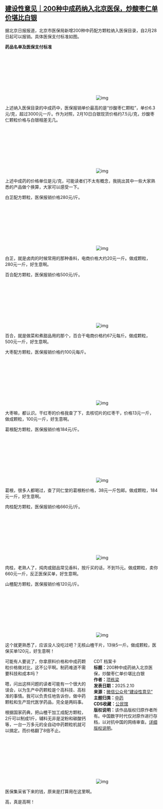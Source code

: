 <!--1739206086000-->
[建设性意见｜200种中成药纳入北京医保，炒酸枣仁单价堪比白银](https://chinadigitaltimes.net/chinese/715742.html)
------

<p>据北京日报报道，北京市医保局新增200种中药配方颗粒纳入医保目录，自2月28日起可以报销。具体医保支付标准如图。</p><p><strong>药品名单及医保支付标准</strong></p><p><img decoding="async" src="data:image/svg+xml,%3Csvg%20xmlns='http://www.w3.org/2000/svg'%20viewBox='0%200%200%200'%3E%3C/svg%3E" alt="img" data-lazy-src="https://chinadigitaltimes.net/chinese/files/2025/02/post-715742-67aa295857d42.png"><noscript><img decoding="async" src="https://chinadigitaltimes.net/chinese/files/2025/02/post-715742-67aa295857d42.png" alt="img"></noscript></p><p>上述纳入医保目录的中成药中，医保报销单价最高的是“炒酸枣仁颗粒”，单价6.3元/克，超过3000元一斤。作为对照，2月10日白银现货价格约7.5元/克，炒酸枣仁颗粒价格与白银相差无几。</p><p><img decoding="async" src="data:image/svg+xml,%3Csvg%20xmlns='http://www.w3.org/2000/svg'%20viewBox='0%200%200%200'%3E%3C/svg%3E" alt="img" data-lazy-src="https://chinadigitaltimes.net/chinese/files/2025/02/post-715742-67aa295a032ae."><noscript><img decoding="async" src="https://chinadigitaltimes.net/chinese/files/2025/02/post-715742-67aa295a032ae." alt="img"></noscript></p><p>上述中成药的价格单位是元/克，可能读者们不太有概念，我挑出其中一些大家熟悉的产品做个换算，大家可以感受一下。</p><p>白芷配方颗粒，医保报销价格280元/斤。</p><p><img decoding="async" src="data:image/svg+xml,%3Csvg%20xmlns='http://www.w3.org/2000/svg'%20viewBox='0%200%200%200'%3E%3C/svg%3E" alt="img" data-lazy-src="https://chinadigitaltimes.net/chinese/files/2025/02/post-715742-67aa295b5bb07."><noscript><img decoding="async" src="https://chinadigitaltimes.net/chinese/files/2025/02/post-715742-67aa295b5bb07." alt="img"></noscript></p><p>白芷，就是卤肉的时候常用的那种香料，电商价格大约20元一斤。做成颗粒，280元一斤，好生意啊。</p><p>百合配方颗粒，医保报销价格500元/斤。</p><p><img decoding="async" src="data:image/svg+xml,%3Csvg%20xmlns='http://www.w3.org/2000/svg'%20viewBox='0%200%200%200'%3E%3C/svg%3E" alt="img" data-lazy-src="https://chinadigitaltimes.net/chinese/files/2025/02/post-715742-67aa295cae418."><noscript><img decoding="async" src="https://chinadigitaltimes.net/chinese/files/2025/02/post-715742-67aa295cae418." alt="img"></noscript></p><p>百合，就是做菜和煮甜品用的那个，百合干电商价格约67元每斤。做成颗粒，500元一斤，好生意啊。</p><p>大枣配方颗粒，医保报销价格约100元每斤。</p><p><img decoding="async" src="data:image/svg+xml,%3Csvg%20xmlns='http://www.w3.org/2000/svg'%20viewBox='0%200%200%200'%3E%3C/svg%3E" alt="img" data-lazy-src="https://chinadigitaltimes.net/chinese/files/2025/02/post-715742-67aa295e5b7f2."><noscript><img decoding="async" src="https://chinadigitaltimes.net/chinese/files/2025/02/post-715742-67aa295e5b7f2." alt="img"></noscript></p><p>大枣嘛，都认识。干红枣的价格我查了下，去核切片的红枣干，价格13元一斤，做成颗粒，100元一斤，好生意啊。</p><p>葛根配方颗粒，医保报销价格184元/斤。</p><p><img decoding="async" src="data:image/svg+xml,%3Csvg%20xmlns='http://www.w3.org/2000/svg'%20viewBox='0%200%200%200'%3E%3C/svg%3E" alt="img" data-lazy-src="https://chinadigitaltimes.net/chinese/files/2025/02/post-715742-67aa296005bfb."><noscript><img decoding="async" src="https://chinadigitaltimes.net/chinese/files/2025/02/post-715742-67aa296005bfb." alt="img"></noscript></p><p>葛根，很多人都喝过，查了同仁堂的葛根粉价格，38元一斤包邮。做成颗粒，184元一斤，好生意啊。</p><p>肉桂配方颗粒，医保报销价格660元/斤。</p><p><img decoding="async" src="data:image/svg+xml,%3Csvg%20xmlns='http://www.w3.org/2000/svg'%20viewBox='0%200%200%200'%3E%3C/svg%3E" alt="img" data-lazy-src="https://chinadigitaltimes.net/chinese/files/2025/02/post-715742-67aa2961aaaf8."><noscript><img decoding="async" src="https://chinadigitaltimes.net/chinese/files/2025/02/post-715742-67aa2961aaaf8." alt="img"></noscript></p><p>肉桂，老熟人了，炖肉或甜品常见香料，按斤买的话，不到15元。做成颗粒，卖你660元一斤，反正医保买单，好生意啊。</p><p>山楂配方颗粒，医保报销价格120元/斤。</p><p><img decoding="async" src="data:image/svg+xml,%3Csvg%20xmlns='http://www.w3.org/2000/svg'%20viewBox='0%200%200%200'%3E%3C/svg%3E" alt="img" data-lazy-src="https://chinadigitaltimes.net/chinese/files/2025/02/post-715742-67aa296308a23."><noscript><img decoding="async" src="https://chinadigitaltimes.net/chinese/files/2025/02/post-715742-67aa296308a23." alt="img"></noscript></p><p>这个就更熟悉了，应该没人没吃过吧？无核山楂干片，13块5一斤。做成颗粒，医保买单120元，好生意啊！</p><div style="width:42%;float:right;padding-left:20px;"><div class="su-spoiler su-spoiler-style-fancy su-spoiler-icon-chevron-circle" data-scroll-offset="0" data-anchor-in-url="no"><div class="su-spoiler-title" tabindex="0" role="button"><span class="su-spoiler-icon"></span>CDT 档案卡</div><div class="su-spoiler-content su-u-clearfix su-u-trim"><strong>标题：</strong>200种中成药纳入北京医保，炒酸枣仁单价堪比白银<br><strong>作者：</strong><a href="https://chinadigitaltimes.net/space/建设性意见" target="_blank">项栋梁</a><br><strong>发表日期：</strong>2025.2.10<br><strong>来源：</strong><a href="https://web.archive.org/web/https://mp.weixin.qq.com/s/6zcfZZiOQpgSV50MpM3WAA" target="_blank">微信公众号“建设性意见”</a><br><strong>主题归类：</strong><a href="https://chinadigitaltimes.net/space/中药" target="_blank">中药</a><br><strong>CDS收藏：</strong><a href="https://chinadigitaltimes.net/space/%E5%85%AC%E6%B0%91%E9%A6%86" target="_blank" rel="noopener">公民馆</a><br><strong>版权说明：</strong>该作品版权归原作者所有。中国数字时代仅对原作进行存档，以对抗中国的网络审查。<a href="https://chinadigitaltimes.net/chinese/copyright">详细版权说明</a>。</div></div></div><p>可能有人要说了，你拿原料价格和中成药颗粒价格做对比，这不公平啊。制药难道不需要科技和成本吗？</p><p>嗯，问出这样问题的读者可能有一个很大的误会，以为生产中药颗粒是个高科技、高标准的事情。我可以负责任地告诉你，做中药颗粒和生产现代医学药品，完全是两码事。</p><p>根据国家药典，把山楂干加工成配方颗粒，2斤可以制成1斤，辅料无非是淀粉和碳酸钙等，一台一万多元的全自动中药颗粒机就可以搞定。而价格翻了8倍不止。</p><p><img decoding="async" src="data:image/svg+xml,%3Csvg%20xmlns='http://www.w3.org/2000/svg'%20viewBox='0%200%200%200'%3E%3C/svg%3E" alt="img" data-lazy-src="https://chinadigitaltimes.net/chinese/files/2025/02/post-715742-67aa2964b2491."><noscript><img decoding="async" src="https://chinadigitaltimes.net/chinese/files/2025/02/post-715742-67aa2964b2491." alt="img"></noscript></p><p>医保集采省下来的钱，原来是打算用在这里啊。</p><p>高，真是高啊！</p><div class="addtoany_share_save_container addtoany_content addtoany_content_bottom"><div class="a2a_kit a2a_kit_size_32 addtoany_list" data-a2a-url="https://chinadigitaltimes.net/chinese/715742.html" data-a2a-title="建设性意见｜200种中成药纳入北京医保，炒酸枣仁单价堪比白银"><a class="a2a_button_facebook" href="https://www.addtoany.com/add_to/facebook?linkurl=https%3A%2F%2Fchinadigitaltimes.net%2Fchinese%2F715742.html&amp;linkname=%E5%BB%BA%E8%AE%BE%E6%80%A7%E6%84%8F%E8%A7%81%EF%BD%9C200%E7%A7%8D%E4%B8%AD%E6%88%90%E8%8D%AF%E7%BA%B3%E5%85%A5%E5%8C%97%E4%BA%AC%E5%8C%BB%E4%BF%9D%EF%BC%8C%E7%82%92%E9%85%B8%E6%9E%A3%E4%BB%81%E5%8D%95%E4%BB%B7%E5%A0%AA%E6%AF%94%E7%99%BD%E9%93%B6" title="Facebook" rel="nofollow noopener" target="_blank"></a><a class="a2a_button_twitter" href="https://www.addtoany.com/add_to/twitter?linkurl=https%3A%2F%2Fchinadigitaltimes.net%2Fchinese%2F715742.html&amp;linkname=%E5%BB%BA%E8%AE%BE%E6%80%A7%E6%84%8F%E8%A7%81%EF%BD%9C200%E7%A7%8D%E4%B8%AD%E6%88%90%E8%8D%AF%E7%BA%B3%E5%85%A5%E5%8C%97%E4%BA%AC%E5%8C%BB%E4%BF%9D%EF%BC%8C%E7%82%92%E9%85%B8%E6%9E%A3%E4%BB%81%E5%8D%95%E4%BB%B7%E5%A0%AA%E6%AF%94%E7%99%BD%E9%93%B6" title="Twitter" rel="nofollow noopener" target="_blank"></a><a class="a2a_button_telegram" href="https://www.addtoany.com/add_to/telegram?linkurl=https%3A%2F%2Fchinadigitaltimes.net%2Fchinese%2F715742.html&amp;linkname=%E5%BB%BA%E8%AE%BE%E6%80%A7%E6%84%8F%E8%A7%81%EF%BD%9C200%E7%A7%8D%E4%B8%AD%E6%88%90%E8%8D%AF%E7%BA%B3%E5%85%A5%E5%8C%97%E4%BA%AC%E5%8C%BB%E4%BF%9D%EF%BC%8C%E7%82%92%E9%85%B8%E6%9E%A3%E4%BB%81%E5%8D%95%E4%BB%B7%E5%A0%AA%E6%AF%94%E7%99%BD%E9%93%B6" title="Telegram" rel="nofollow noopener" target="_blank"></a><a class="a2a_button_reddit" href="https://www.addtoany.com/add_to/reddit?linkurl=https%3A%2F%2Fchinadigitaltimes.net%2Fchinese%2F715742.html&amp;linkname=%E5%BB%BA%E8%AE%BE%E6%80%A7%E6%84%8F%E8%A7%81%EF%BD%9C200%E7%A7%8D%E4%B8%AD%E6%88%90%E8%8D%AF%E7%BA%B3%E5%85%A5%E5%8C%97%E4%BA%AC%E5%8C%BB%E4%BF%9D%EF%BC%8C%E7%82%92%E9%85%B8%E6%9E%A3%E4%BB%81%E5%8D%95%E4%BB%B7%E5%A0%AA%E6%AF%94%E7%99%BD%E9%93%B6" title="Reddit" rel="nofollow noopener" target="_blank"></a><a class="a2a_button_whatsapp" href="https://www.addtoany.com/add_to/whatsapp?linkurl=https%3A%2F%2Fchinadigitaltimes.net%2Fchinese%2F715742.html&amp;linkname=%E5%BB%BA%E8%AE%BE%E6%80%A7%E6%84%8F%E8%A7%81%EF%BD%9C200%E7%A7%8D%E4%B8%AD%E6%88%90%E8%8D%AF%E7%BA%B3%E5%85%A5%E5%8C%97%E4%BA%AC%E5%8C%BB%E4%BF%9D%EF%BC%8C%E7%82%92%E9%85%B8%E6%9E%A3%E4%BB%81%E5%8D%95%E4%BB%B7%E5%A0%AA%E6%AF%94%E7%99%BD%E9%93%B6" title="WhatsApp" rel="nofollow noopener" target="_blank"></a><a class="a2a_button_email" href="https://www.addtoany.com/add_to/email?linkurl=https%3A%2F%2Fchinadigitaltimes.net%2Fchinese%2F715742.html&amp;linkname=%E5%BB%BA%E8%AE%BE%E6%80%A7%E6%84%8F%E8%A7%81%EF%BD%9C200%E7%A7%8D%E4%B8%AD%E6%88%90%E8%8D%AF%E7%BA%B3%E5%85%A5%E5%8C%97%E4%BA%AC%E5%8C%BB%E4%BF%9D%EF%BC%8C%E7%82%92%E9%85%B8%E6%9E%A3%E4%BB%81%E5%8D%95%E4%BB%B7%E5%A0%AA%E6%AF%94%E7%99%BD%E9%93%B6" title="Email" rel="nofollow noopener" target="_blank"></a><a class="a2a_button_copy_link" href="https://www.addtoany.com/add_to/copy_link?linkurl=https%3A%2F%2Fchinadigitaltimes.net%2Fchinese%2F715742.html&amp;linkname=%E5%BB%BA%E8%AE%BE%E6%80%A7%E6%84%8F%E8%A7%81%EF%BD%9C200%E7%A7%8D%E4%B8%AD%E6%88%90%E8%8D%AF%E7%BA%B3%E5%85%A5%E5%8C%97%E4%BA%AC%E5%8C%BB%E4%BF%9D%EF%BC%8C%E7%82%92%E9%85%B8%E6%9E%A3%E4%BB%81%E5%8D%95%E4%BB%B7%E5%A0%AA%E6%AF%94%E7%99%BD%E9%93%B6" title="Copy Link" rel="nofollow noopener" target="_blank"></a><a class="a2a_dd addtoany_share_save addtoany_share" href="https://www.addtoany.com/share"></a></div></div>

